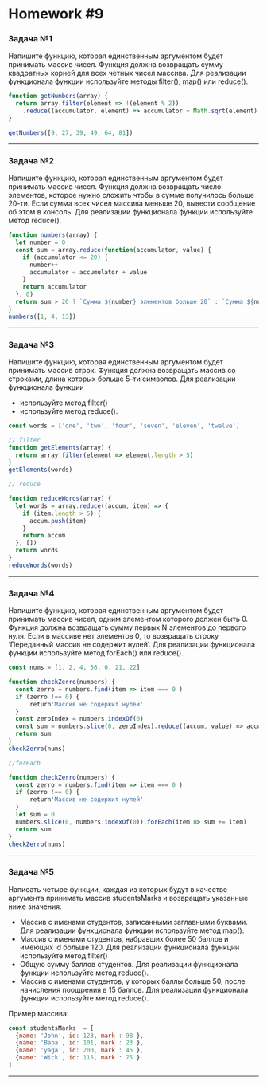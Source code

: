 # Homework #9

### Задача №1

Напишите функцию, которая единственным аргументом будет принимать массив чисел. Функция должна возвращать сумму квадратных корней для всех четных чисел массива. Для реализации функционала функции используйте методы filter(), map() или reduce().

```js
function getNumbers(array) {
  return array.filter(element => !(element % 2))
    .reduce((accumulator, element) => accumulator + Math.sqrt(element), 0)
}

getNumbers([9, 27, 39, 49, 64, 81])
```

***

### Задача №2

Напишите функцию, которая единственным аргументом будет принимать массив чисел. Функция должна возвращать число элементов, которое нужно сложить чтобы в сумме получилось больше 20-ти. Если сумма всех чисел массива меньше 20, вывести сообщение об этом в консоль. Для реализации функционала функции используйте метод reduce().

```js
function numbers(array) {
  let number = 0
  const sum = array.reduce(function(accumulator, value) {
    if (accumulator <= 20) {
      number++
      accumulator = accumulator + value
    }
    return accumulator
  }, 0)
  return sum > 20 ? `Сумма ${number} элементов больше 20` : `Сумма ${number} элементов меньше 20`
}
numbers([1, 4, 13])
```

***

### Задача №3

Напишите функцию, которая единственным аргументом будет принимать массив строк. Функция должна возвращать массив со строками, длина которых больше 5-ти символов. Для реализации функционала функции 
* используйте метод filter()
* используйте метод reduce().

```js
const words = ['one', 'two', 'four', 'seven', 'eleven', 'twelve']

// filter
function getElements(array) {
  return array.filter(element => element.length > 5)
}
getElements(words)

// reduce

function reduceWords(array) {
  let words = array.reduce((accum, item) => {
    if (item.length > 5) {
      accum.push(item)
    }
    return accum
  }, [])
  return words
}
reduceWords(words)
```
***

### Задача №4

Напишите функцию, которая единственным аргументом будет принимать массив чисел, одним элементом которого должен быть 0. Функция должна возвращать сумму первых N элементов до первого нуля. Если в массиве нет элементов 0, то возвращать строку ‘Переданный массив не содержит нулей’. Для реализации функционала функции используйте метод forEach() или reduce().

```js
const nums = [1, 2, 4, 56, 0, 21, 22]

function checkZerro(numbers) {
  const zerro = numbers.find(item => item === 0 )
  if (zerro !== 0) {
      return'Массив не содержит нулей'
  }
  const zeroIndex = numbers.indexOf(0)
  const sum = numbers.slice(0, zeroIndex).reduce((accum, value) => accum + value)
  return sum
}
checkZerro(nums)

//forEach

function checkZerro(numbers) {
  const zerro = numbers.find(item => item === 0 )
  if (zerro !== 0) {
      return'Массив не содержит нулей'
  }
  let sum = 0
  numbers.slice(0, numbers.indexOf(0)).forEach(item => sum += item)
  return sum
}
checkZerro(nums)
```

***

### Задача №5

Написать четыре функции, каждая из которых будут в качестве аргумента принимать массив studentsMarks и возвращать указанные ниже значения:
* Массив с именами студентов, записанными заглавными буквами. Для реализации функционала функции используйте метод map().
* Массив с именами студентов, набравших более 50 баллов и имеющих id больше 120. Для реализации функционала функции используйте метод filter()
* Общую сумму баллов студентов. Для реализации функционала функции используйте метод reduce().
* Массив с именами студентов, у которых баллы больше 50, после начисления поощрения в 15 баллов. Для реализации функционала функции используйте метод reduce().

Пример массива:
```js
const studentsMarks  = [
  {name: 'John', id: 123, mark : 98 },
  {name: 'Baba', id: 101, mark : 23 },
  {name: 'yaga', id: 200, mark : 45 },
  {name: 'Wick', id: 115, mark : 75 }
]
```
---
```js

```

